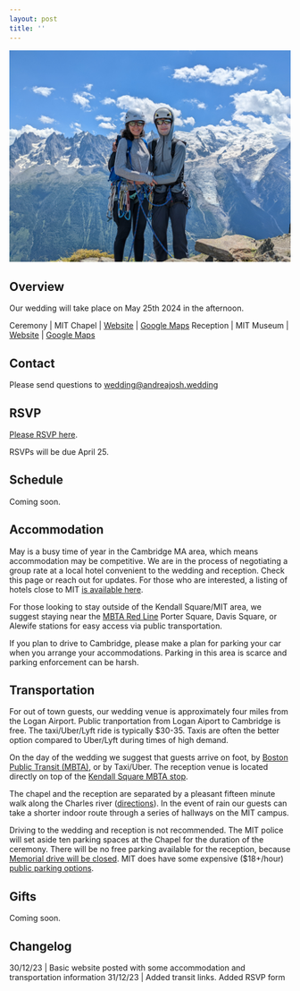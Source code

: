 ```yaml
---
layout: post
title: ''
---
```


![](img/main_picture.jpg)

## Overview 

Our wedding will take place on May 25th 2024 in the afternoon.


Ceremony | MIT Chapel | [Website](https://studentlife.mit.edu/cac/event-services-spaces/event-spaces/mit-chapel) | [Google Maps](https://maps.app.goo.gl/xRdoz4kD7amgpMMJ8)
Reception | MIT Museum | [Website](https://mitmuseum.mit.edu/) | [Google Maps](https://maps.app.goo.gl/asSMSx7WSqyuaUDC9) 

## Contact

Please send questions to wedding@andreajosh.wedding

## RSVP 

[Please RSVP here](https://forms.gle/yNtpVW9MCpyCcn6j9).

RSVPs will be due April 25.

## Schedule

Coming soon.

## Accommodation

May is a busy time of year in the Cambridge MA area, which means accommodation may be competitive. We are in the process of negotiating a group rate at a local hotel convenient to the wedding and reception. Check this page or reach out for updates. For those who are interested, a listing of hotels close to MIT [is available here](https://commencement.mit.edu/guests/visiting-cambridge/accommodations).

For those looking to stay outside of the Kendall Square/MIT area, we suggest staying near the [MBTA Red Line](https://cdn.mbta.com/sites/default/files/2022-12/2022-12-12-subway-map-v37f.pdf) Porter Square, Davis Square, or Alewife stations for easy access via public transportation.

If you plan to drive to Cambridge, please make a plan for parking your car when you arrange your accommodations. Parking in this area is scarce and parking enforcement can be harsh.

## Transportation

For out of town guests, our wedding venue is approximately four miles from the Logan Airport. Public tranportation from Logan Aiport to Cambridge is free. The taxi/Uber/Lyft ride is typically $30-35. Taxis are often the better option compared to Uber/Lyft during times of high demand.

On the day of the wedding we suggest that guests arrive on foot, by [Boston Public Transit (MBTA)](https://cdn.mbta.com/sites/default/files/2022-12/2022-12-12-subway-map-v37f.pdf), or by Taxi/Uber. The reception venue is located directly on top of the [Kendall Square MBTA stop](https://www.mbta.com/stops/place-knncl).

The chapel and the reception are separated by a pleasant fifteen minute walk along the Charles river ([directions](https://www.google.com/maps/dir/MIT+Chapel,+48+Massachusetts+Ave,+Cambridge,+MA+02139,+United+States/MIT+Museum,+Gambrill+Center,+314+Main+St,+Cambridge,+MA+02142,+United+States/@42.3611752,-71.11131,14z/data=!4m14!4m13!1m5!1m1!1s0x89e37a0081ab0b7d:0xfd6b535be007b424!2m2!1d-71.0941349!2d42.3583155!1m5!1m1!1s0x89e37754d18b40ef:0xcba82b413cc2736d!2m2!1d-71.0863641!2d42.362114!3e2?entry=ttu)). In the event of rain our guests can take a shorter indoor route through a series of hallways on the MIT campus.

Driving to the wedding and reception is not recommended. The MIT police will set aside ten parking spaces at the Chapel for the duration of the ceremony. There will be no free parking available for the reception, because [Memorial drive will be closed](https://www.cambridgema.gov/streetsandtransportation/memorialdrive). MIT does have some expensive ($18+/hour) [public parking options](https://web.mit.edu/facilities/transportation/parking/visitors/public_parking.html).

## Gifts

Coming soon. 

## Changelog

30/12/23 | Basic website posted with some accommodation and transportation information
31/12/23 | Added transit links. Added RSVP form

